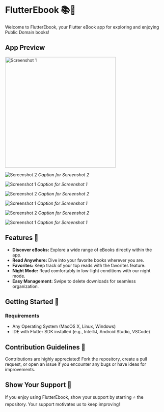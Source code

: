 # FlutterEbook 📚🌱

Welcome to FlutterEbook, your Flutter eBook app for exploring and enjoying Public Domain books!

## App Preview

<img src="assets/images/10.png" alt="Screenshot 1" width="360"/>

![Screenshot 2](screenshots/screen2.png)
*Caption for Screenshot 2*

![Screenshot 1](assets/images/10.png)
*Caption for Screenshot 1*

![Screenshot 2](screenshots/screen2.png)
*Caption for Screenshot 2*

![Screenshot 1](assets/images/10.png)
*Caption for Screenshot 1*

![Screenshot 2](screenshots/screen2.png)
*Caption for Screenshot 2*

![Screenshot 1](assets/images/10.png)
*Caption for Screenshot 1*

## Features 🌟

- **Discover eBooks:** Explore a wide range of eBooks directly within the app.
- **Read Anywhere:** Dive into your favorite books wherever you are.
- **Favorites:** Keep track of your top reads with the favorites feature.
- **Night Mode:** Read comfortably in low-light conditions with our night mode.
- **Easy Management:** Swipe to delete downloads for seamless organization.

## Getting Started 🚀

### Requirements
- Any Operating System (MacOS X, Linux, Windows)
- IDE with Flutter SDK installed (e.g., IntelliJ, Android Studio, VSCode)

## Contribution Guidelines 🌱

Contributions are highly appreciated! Fork the repository, create a pull request, or open an issue if you encounter any bugs or have ideas for improvements.

## Show Your Support 🌿

If you enjoy using FlutterEbook, show your support by starring ⭐ the repository. Your support motivates us to keep improving!
